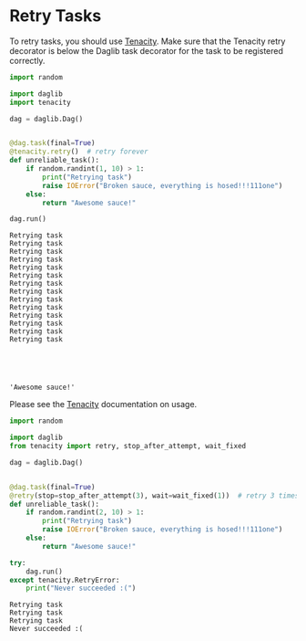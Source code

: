 # Retry Tasks

To retry tasks, you should use [Tenacity](https://tenacity.readthedocs.io/en/latest/). Make sure that the Tenacity retry decorator is below the Daglib task decorator for the task to be registered correctly.


```python
import random

import daglib
import tenacity

dag = daglib.Dag()


@dag.task(final=True)
@tenacity.retry()  # retry forever
def unreliable_task():
    if random.randint(1, 10) > 1:
        print("Retrying task")
        raise IOError("Broken sauce, everything is hosed!!!111one")
    else:
        return "Awesome sauce!"
```


```python
dag.run()
```

    Retrying task
    Retrying task
    Retrying task
    Retrying task
    Retrying task
    Retrying task
    Retrying task
    Retrying task
    Retrying task
    Retrying task
    Retrying task
    Retrying task
    Retrying task
    Retrying task





    'Awesome sauce!'



Please see the [Tenacity](https://tenacity.readthedocs.io/en/latest/) documentation on usage.


```python
import random

import daglib
from tenacity import retry, stop_after_attempt, wait_fixed

dag = daglib.Dag()


@dag.task(final=True)
@retry(stop=stop_after_attempt(3), wait=wait_fixed(1))  # retry 3 times waiting 1 second between tries
def unreliable_task():
    if random.randint(2, 10) > 1:
        print("Retrying task")
        raise IOError("Broken sauce, everything is hosed!!!111one")
    else:
        return "Awesome sauce!"
```


```python
try:
    dag.run()
except tenacity.RetryError:
    print("Never succeeded :(")
```

    Retrying task
    Retrying task
    Retrying task
    Never succeeded :(

